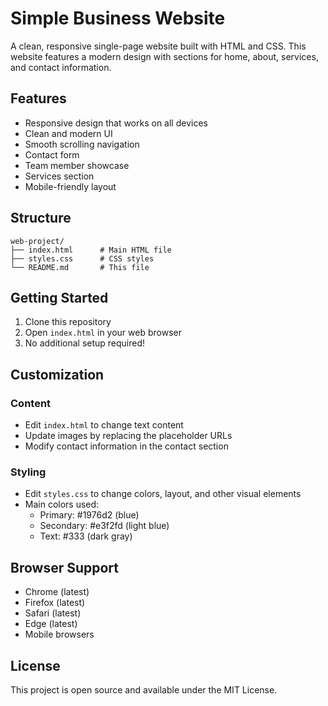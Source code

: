  # Simple Business Website

A clean, responsive single-page website built with HTML and CSS. This website features a modern design with sections for home, about, services, and contact information.

## Features

- Responsive design that works on all devices
- Clean and modern UI
- Smooth scrolling navigation
- Contact form
- Team member showcase
- Services section
- Mobile-friendly layout

## Structure

```
web-project/
├── index.html      # Main HTML file
├── styles.css      # CSS styles
└── README.md       # This file
```

## Getting Started

1. Clone this repository
2. Open `index.html` in your web browser
3. No additional setup required!

## Customization

### Content
- Edit `index.html` to change text content
- Update images by replacing the placeholder URLs
- Modify contact information in the contact section

### Styling
- Edit `styles.css` to change colors, layout, and other visual elements
- Main colors used:
  - Primary: #1976d2 (blue)
  - Secondary: #e3f2fd (light blue)
  - Text: #333 (dark gray)

## Browser Support

- Chrome (latest)
- Firefox (latest)
- Safari (latest)
- Edge (latest)
- Mobile browsers

## License

This project is open source and available under the MIT License.